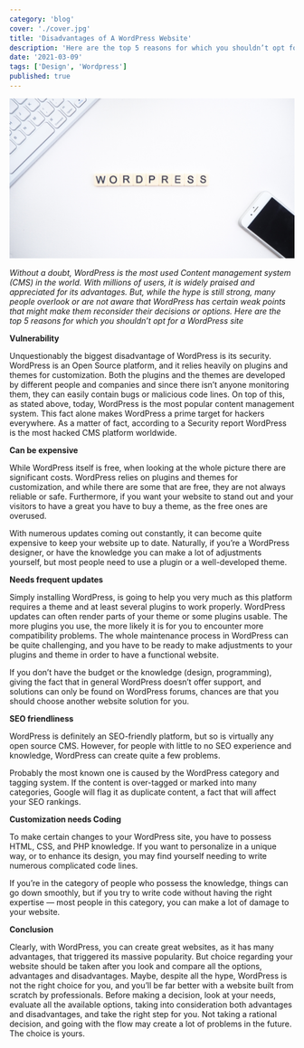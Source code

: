 ```yaml
---
category: 'blog'
cover: './cover.jpg'
title: 'Disadvantages of A WordPress Website'
description: 'Here are the top 5 reasons for which you shouldn’t opt for a WordPress site.'
date: '2021-03-09'
tags: ['Design', 'Wordpress']
published: true
---
```


![disadvantages-of-a-wordPress-website](./cover.jpg)

_Without a doubt, WordPress is the most used Content management system (CMS) in the world. With millions of users, it is widely praised and appreciated for its advantages. But, while the hype is still strong, many people overlook or are not aware that WordPress has certain weak points that might make them reconsider their decisions or options. Here are the top 5 reasons for which you shouldn’t opt for a WordPress site_

**Vulnerability**

Unquestionably the biggest disadvantage of WordPress is its security. WordPress is an Open Source platform, and it relies heavily on plugins and themes for customization. Both the plugins and the themes are developed by different people and companies and since there isn’t anyone monitoring them, they can easily contain bugs or malicious code lines. On top of this, as stated above, today, WordPress is the most popular content management system. This fact alone makes WordPress a prime target for hackers everywhere. As a matter of fact, according to a Security report WordPress is the most hacked CMS platform worldwide.

**Can be expensive**

While WordPress itself is free, when looking at the whole picture there are significant costs. WordPress relies on plugins and themes for customization, and while there are some that are free, they are not always reliable or safe. Furthermore, if you want your website to stand out and your visitors to have a great you have to buy a theme, as the free ones are overused.

With numerous updates coming out constantly, it can become quite expensive to keep your website up to date. Naturally, if you’re a WordPress designer, or have the knowledge you can make a lot of adjustments yourself, but most people need to use a plugin or a well-developed theme.

**Needs frequent updates**

Simply installing WordPress, is going to help you very much as this platform requires a theme and at least several plugins to work properly. WordPress updates can often render parts of your theme or some plugins usable. The more plugins you use, the more likely it is for you to encounter more compatibility problems. The whole maintenance process in WordPress can be quite challenging, and you have to be ready to make adjustments to your plugins and theme in order to have a functional website.

If you don’t have the budget or the knowledge (design, programming), giving the fact that in general WordPress doesn’t offer support, and solutions can only be found on WordPress forums, chances are that you should choose another website solution for you.

**SEO friendliness**

WordPress is definitely an SEO-friendly platform, but so is virtually any open source CMS. However, for people with little to no SEO experience and knowledge, WordPress can create quite a few problems.

Probably the most known one is caused by the WordPress category and tagging system. If the content is over-tagged or marked into many categories, Google will flag it as duplicate content, a fact that will affect your SEO rankings.

**Customization needs Coding**

To make certain changes to your WordPress site, you have to possess HTML, CSS, and PHP knowledge. If you want to personalize in a unique way, or to enhance its design, you may find yourself needing to write numerous complicated code lines.

If you’re in the category of people who possess the knowledge, things can go down smoothly, but if you try to write code without having the right expertise — most people in this category, you can make a lot of damage to your website.

**Conclusion**

Clearly, with WordPress, you can create great websites, as it has many advantages, that triggered its massive popularity. But choice regarding your website should be taken after you look and compare all the options, advantages and disadvantages. Maybe, despite all the hype, WordPress is not the right choice for you, and you’ll be far better with a website built from scratch by professionals. Before making a decision, look at your needs, evaluate all the available options, taking into consideration both advantages and disadvantages, and take the right step for you. Not taking a rational decision, and going with the flow may create a lot of problems in the future. The choice is yours.
